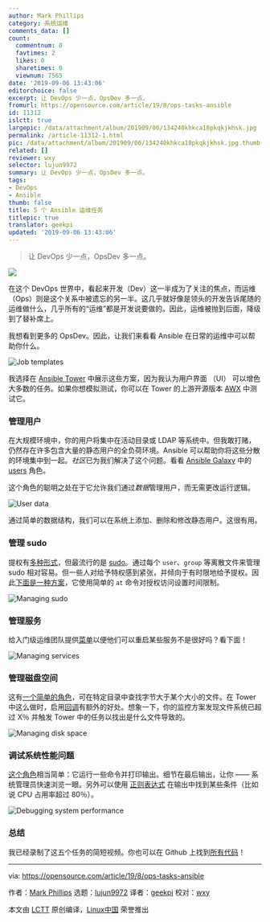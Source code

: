 ```yaml
---
author: Mark Phillips
category: 系统运维
comments_data: []
count:
  commentnum: 0
  favtimes: 2
  likes: 0
  sharetimes: 0
  viewnum: 7565
date: '2019-09-06 13:43:06'
editorchoice: false
excerpt: 让 DevOps 少一点，OpsDev 多一点。
fromurl: https://opensource.com/article/19/8/ops-tasks-ansible
id: 11312
islctt: true
largepic: /data/attachment/album/201909/06/134240khkca18pkqkjkhsk.jpg
permalink: /article-11312-1.html
pic: /data/attachment/album/201909/06/134240khkca18pkqkjkhsk.jpg.thumb.jpg
related: []
reviewer: wxy
selector: lujun9972
summary: 让 DevOps 少一点，OpsDev 多一点。
tags:
- DevOps
- Ansible
thumb: false
title: 5 个 Ansible 运维任务
titlepic: true
translator: geekpi
updated: '2019-09-06 13:43:06'
---
```



> 
> 让 DevOps 少一点，OpsDev 多一点。
> 
> 
> 


![](/data/attachment/album/201909/06/134240khkca18pkqkjkhsk.jpg)


在这个 DevOps 世界中，看起来开发（Dev）这一半成为了关注的焦点，而运维（Ops）则是这个关系中被遗忘的另一半。这几乎就好像是领头的开发告诉尾随的运维做什么，几乎所有的“运维”都是开发说要做的。因此，运维被抛到后面，降级到了替补席上。


我想看到更多的 OpsDev。因此，让我们来看看 Ansible 在日常的运维中可以帮助你什么。


![Job templates](/data/attachment/album/201909/06/134315p4j9rj85j2ricztj.png "Job templates")


我选择在 [Ansible Tower](https://www.ansible.com/products/tower) 中展示这些方案，因为我认为用户界面 （UI） 可以增色大多数的任务。如果你想模拟测试，你可以在 Tower 的上游开源版本 [AWX](https://github.com/ansible/awx) 中测试它。


### 管理用户


在大规模环境中，你的用户将集中在活动目录或 LDAP 等系统中。但我敢打赌，仍然存在许多包含大量的静态用户的全负荷环境。Ansible 可以帮助你将这些分散的环境集中到一起。*社区*已为我们解决了这个问题。看看 [Ansible Galaxy](https://galaxy.ansible.com) 中的 [users](https://galaxy.ansible.com/singleplatform-eng/users) 角色。


这个角色的聪明之处在于它允许我们通过*数据*管理用户，而无需更改运行逻辑。


![User data](/data/attachment/album/201909/06/134319qgx28xmh42kkxd4m.png "User data")


通过简单的数据结构，我们可以在系统上添加、删除和修改静态用户。这很有用。


### 管理 sudo


提权有[多种形式](https://docs.ansible.com/ansible/latest/plugins/become.html)，但最流行的是 [sudo](https://www.sudo.ws/intro.html)。通过每个 `user`、`group` 等离散文件来管理 sudo 相对容易。但一些人对给予特权感到紧张，并倾向于有时限地给予提权。因此[下面是一种方案](https://github.com/phips/ansible-demos/tree/master/roles/sudo)，它使用简单的 `at` 命令对授权访问设置时间限制。


![Managing sudo](/data/attachment/album/201909/06/134321mazkpfkpyk8kvhta.png "Managing sudo")


### 管理服务


给入门级运维团队提供[菜单](https://docs.ansible.com/ansible-tower/latest/html/userguide/job_templates.html#surveys)以便他们可以重启某些服务不是很好吗？看下面！


![Managing services](/data/attachment/album/201909/06/134323pz2hh6vhugia6v63.png "Managing services")


### 管理磁盘空间


这有[一个简单的角色](https://github.com/phips/ansible-demos/tree/master/roles/disk)，可在特定目录中查找字节大于某个大小的文件。在 Tower 中这么做时，启用[回调](https://docs.ansible.com/ansible-tower/latest/html/userguide/job_templates.html#provisioning-callbacks)有额外的好处。想象一下，你的监控方案发现文件系统已超过 X％ 并触发 Tower 中的任务以找出是什么文件导致的。


![Managing disk space](/data/attachment/album/201909/06/134325ss6usssysszws6uy.png "Managing disk space")


### 调试系统性能问题


[这个角色](https://github.com/phips/ansible-demos/tree/master/roles/gather_debug)相当简单：它运行一些命令并打印输出。细节在最后输出，让你 —— 系统管理员快速浏览一眼。另外可以使用 [正则表达式](https://docs.ansible.com/ansible/latest/user_guide/playbooks_filters.html#regular-expression-filters) 在输出中找到某些条件（比如说 CPU 占用率超过 80％）。


![Debugging system performance](/data/attachment/album/201909/06/134332pxb8i0jm0hvjibcb.png "Debugging system performance")


### 总结


我已经录制了这五个任务的简短视频。你也可以在 Github 上找到[所有代码](https://github.com/phips/ansible-demos)！




---


via: <https://opensource.com/article/19/8/ops-tasks-ansible>


作者：[Mark Phillips](https://opensource.com/users/markphttps://opensource.com/users/adminhttps://opensource.com/users/alsweigarthttps://opensource.com/users/belljennifer43) 选题：[lujun9972](https://github.com/lujun9972) 译者：[geekpi](https://github.com/geekpi) 校对：[wxy](https://github.com/wxy)


本文由 [LCTT](https://github.com/LCTT/TranslateProject) 原创编译，[Linux中国](https://linux.cn/) 荣誉推出